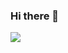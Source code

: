 ### Hi there 👋
<img src="https://github-readme-stats.vercel.app/api?username=deivid-luka&show_icons=true&theme=radical" />
